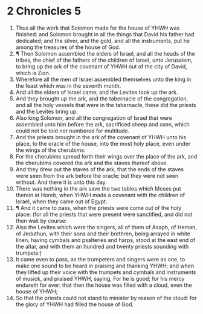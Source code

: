 ﻿# 2 Chronicles  5
1. Thus all the work that Solomon made for the house of YHWH was finished: and Solomon brought in all the things that David his father had dedicated; and the silver, and the gold, and all the instruments, put he among the treasures of the house of God. 
2. ¶ Then Solomon assembled the elders of Israel, and all the heads of the tribes, the chief of the fathers of the children of Israel, unto Jerusalem, to bring up the ark of the covenant of YHWH out of the city of David, which is Zion. 
3. Wherefore all the men of Israel assembled themselves unto the king in the feast which was in the seventh month. 
4. And all the elders of Israel came; and the Levites took up the ark. 
5. And they brought up the ark, and the tabernacle of the congregation, and all the holy vessels that were in the tabernacle, these did the priests and the Levites bring up. 
6. Also king Solomon, and all the congregation of Israel that were assembled unto him before the ark, sacrificed sheep and oxen, which could not be told nor numbered for multitude. 
7. And the priests brought in the ark of the covenant of YHWH unto his place, to the oracle of the house, into the most holy place, even under the wings of the cherubims: 
8. For the cherubims spread forth their wings over the place of the ark, and the cherubims covered the ark and the staves thereof above. 
9. And they drew out the staves of the ark, that the ends of the staves were seen from the ark before the oracle; but they were not seen without. And there it is unto this day. 
10. There was nothing in the ark save the two tables which Moses put therein at Horeb, when YHWH made a covenant with the children of Israel, when they came out of Egypt. 
11. ¶ And it came to pass, when the priests were come out of the holy place: (for all the priests that were present were sanctified, and did not then wait by course: 
12. Also the Levites which were the singers, all of them of Asaph, of Heman, of Jeduthun, with their sons and their brethren, being arrayed in white linen, having cymbals and psalteries and harps, stood at the east end of the altar, and with them an hundred and twenty priests sounding with trumpets:) 
13. It came even to pass, as the trumpeters and singers were as one, to make one sound to be heard in praising and thanking YHWH; and when they lifted up their voice with the trumpets and cymbals and instruments of musick, and praised YHWH, saying, For he is good; for his mercy endureth for ever: that then the house was filled with a cloud, even the house of YHWH; 
14. So that the priests could not stand to minister by reason of the cloud: for the glory of YHWH had filled the house of God. 
